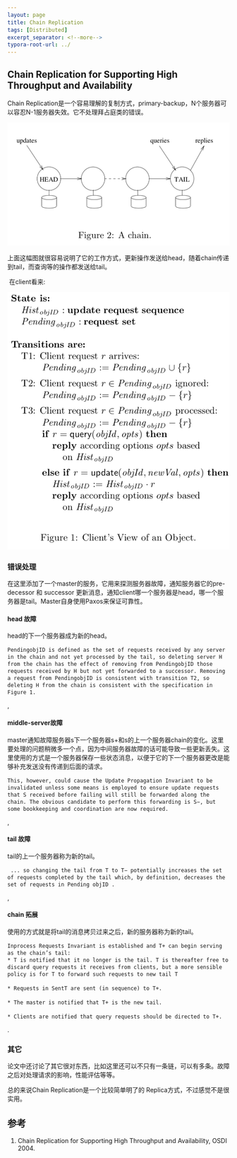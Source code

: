 ```yaml
---
layout: page
title: Chain Replication
tags: [Distributed]
excerpt_separator: <!--more-->
typora-root-url: ../
---
```




## Chain Replication for Supporting High Throughput and Availability 

  Chain Replication是一个容易理解的复制方式，primary-backup，N个服务器可以容忍N-1服务器失效。它不处理拜占庭类的错误。

![chian-replication-chain](/assets/img/chian-replication-chain.png)

   上面这幅图就很容易说明了它的工作方式，更新操作发送给head，随着chain传递到tail，而查询等的操作都发送给tail。

​    在client看来:

![chain-replication-client-view](/assets/img/chain-replication-client-view.png)



### 错误处理

  在这里添加了一个master的服务，它用来探测服务器故障，通知服务器它的pre-decessor 和 successor 更新消息，通知client哪一个服务器是head，哪一个服务器是tail。Master自身使用Paxos来保证可靠性。



#### head 故障

   head的下一个服务器成为新的head。

```
PendingobjID is defined as the set of requests received by any server in the chain and not yet processed by the tail, so deleting server H from the chain has the effect of removing from PendingobjID those requests received by H but not yet forwarded to a successor. Removing a request from PendingobjID is consistent with transition T2, so deleting H from the chain is consistent with the specification in Figure 1.
```

,

#### middle-server故障

  master通知故障服务器s下一个服务器s+和s的上一个服务器chain的变化。这里要处理的问题稍微多一个点，因为中间服务器故障的话可能导致一些更新丢失。这里使用的方式是一个服务器保存一些状态消息，以便于它的下一个服务器更改是能够补充发送没有传递到后面的请求。	

```
This, however, could cause the Update Propagation Invariant to be invalidated unless some means is employed to ensure update requests that S received before failing will still be forwarded along the chain. The obvious candidate to perform this forwarding is S−, but some bookkeeping and coordination are now required.
```

,

#### tail 故障

 tail的上一个服务器称为新的tail。

```
 ... so changing the tail from T to T− potentially increases the set of requests completed by the tail which, by definition, decreases the set of requests in Pending objID . 
```

,

#### chain 拓展

   使用的方式就是将tail的消息拷贝过来之后，新的服务器称为新的tail。

```
Inprocess Requests Invariant is established and T+ can begin serving as the chain’s tail:
* T is notified that it no longer is the tail. T is thereafter free to discard query requests it receives from clients, but a more sensible policy is for T to forward such requests to new tail T

* Requests in SentT are sent (in sequence) to T+.

* The master is notified that T+ is the new tail.

* Clients are notified that query requests should be directed to T+.
```

.

### 其它

​     论文中还讨论了其它很对东西，比如这里还可以不只有一条链，可以有多条。故障之后对处理请求的影响，性能评估等等。

   总的来说Chain Replication是一个比较简单明了的 Replica方式，不过感觉不是很实用。



## 参考

1. Chain Replication for Supporting High Throughput and Availability, OSDI 2004.
